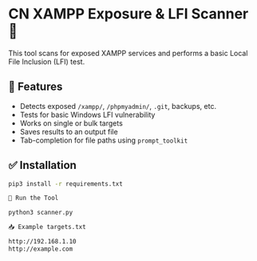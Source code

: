 # CN XAMPP Exposure & LFI Scanner 🔐

This tool scans for exposed XAMPP services and performs a basic Local File Inclusion (LFI) test.

## 📌 Features
- Detects exposed `/xampp/`, `/phpmyadmin/`, `.git`, backups, etc.
- Tests for basic Windows LFI vulnerability
- Works on single or bulk targets
- Saves results to an output file
- Tab-completion for file paths using `prompt_toolkit`

## ✅ Installation

```bash
pip3 install -r requirements.txt

🚀 Run the Tool

python3 scanner.py

📥 Example targets.txt

http://192.168.1.10
http://example.com
 



